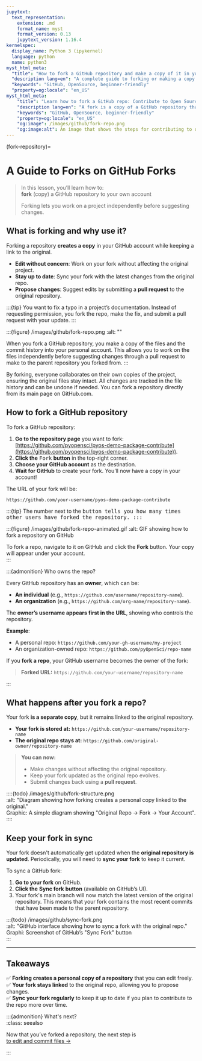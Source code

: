 ```yaml
---
jupytext:
  text_representation:
    extension: .md
    format_name: myst
    format_version: 0.13
    jupytext_version: 1.16.4
kernelspec:
  display_name: Python 3 (ipykernel)
  language: python
  name: python3
myst_html_meta:
  "title": "How to fork a GitHub repository and make a copy of it in your GitHub account: Intro to Collaborative GitHub"
  "description lang=en": "A complete guide to forking or making a copy of a GitHub repository that you don't own into your own account."
  "keywords": "GitHub, OpenSource, beginner-friendly"
  "property=og:locale": "en_US"
myst_html_meta:
    "title": "Learn how to fork a GitHub repo: Contribute to Open Source on GitHub for beginners"
    "description lang=en": "A fork is a copy of a GitHub repository that you make in your GitHub account. Learn how to fork any open repository on GitHub in just a few minutes."
    "keywords": "GitHub, OpenSource, beginner-friendly"
    "property=og:locale": "en_US"
    "og:image": /images/github/fork-repo.png
    "og:image:alt": An image that shows the steps for contributing to open source on GitHub.
---
```


(fork-repository)=
# A Guide to Forks on GitHub Forks

> In this lesson, you’ll learn how to:  
> <i class="fa-solid fa-circle-check" style="color: #81c0aa;"></i> **fork** (copy) a GitHub repository to your own account
>
>  Forking lets you work on a project independently before suggesting changes.

## What is forking and why use it?  

Forking a repository **creates a copy** in your GitHub account while keeping a link to the original.  

- <i class="fa-solid fa-pencil" style="color: #81c0aa;"></i> **Edit without concern**: Work on your fork without affecting the original project.  
- <i class="fa-solid fa-arrows-rotate" style="color: #81c0aa;"></i> **Stay up to date**: Sync your fork with the latest changes from the original repo.  
- <i class="fa-solid fa-paper-plane" style="color: #81c0aa;"></i> **Propose changes**: Suggest edits by submitting a **pull request** to the original repository.

:::{tip}
<i class="fa-solid fa-lightbulb" style="color: #81c0aa;"></i> You want to fix a typo in a project’s documentation. Instead of requesting permission, you fork the repo, make the fix, and submit a pull request with your update.
:::

:::{figure} /images/github/fork-repo.png
:alt: ""

When you fork a GitHub repository, you make a copy of the files and the commit history into your personal account. This allows you to work on the files independently before suggesting changes through a pull request to make to the parent repository you forked from.
:::

By forking, everyone collaborates on their own copies of the project, ensuring the original files stay intact. All changes are tracked in the file history and can be undone if needed. You can fork a repository directly from its main page on GitHub.com.

## How to fork a GitHub repository

To fork a GitHub repository:

1. **Go to the repository page** you want to fork: [https://github.com/pyopensci/pyos-demo-package-contribute](https://github.com/pyopensci/pyos-demo-package-contribute)).  
2. **Click the** <kbd><i class="fa-solid fa-code-fork" style="color: #81c0aa;"></i> Fork</kbd> **button** in the top-right corner.  
3. **Choose your GitHub account** as the destination.  
4. **Wait for GitHub** to create your fork. You’ll now have a copy in your account!  

The URL of your fork will be:  

`https://github.com/your-username/pyos-demo-package-contribute`

:::{tip}
The number next to the <kbd><i class="fa-solid fa-code-fork"></i> button tells you how many times other users have forked the repository.
:::

:::{figure} /images/github/fork-repo-animated.gif
:alt: GIF showing how to fork a repository on GitHub

To fork a repo, navigate to it on GitHub and click the **Fork** button. Your copy will appear under your account.  
:::

:::{admonition} Who owns the repo?

Every GitHub repository has an **owner**, which can be:  

- <i class="fa-solid fa-user" style="color: #81c0aa;"></i> **An individual** (e.g., `https://github.com/username/repository-name`).  
- <i class="fa-solid fa-building" style="color: #81c0aa;"></i> **An organization** (e.g., `https://github.com/org-name/repository-name`).  

The **owner’s username appears first in the URL**, showing who controls the repository.  

**Example**:  

- A personal repo: `https://github.com/your-gh-username/my-project`  
- An organization-owned repo: `https://github.com/pyOpenSci/repo-name`  

If you **fork a repo**, your GitHub username becomes the owner of the fork:  

> **Forked URL:** `https://github.com/your-username/repository-name`

:::

## What happens after you fork a repo?  

Your fork **is a separate copy**, but it remains linked to the original repository.  

- **Your fork is stored at:** `https://github.com/your-username/repository-name`  
- **The original repo stays at:** `https://github.com/original-owner/repository-name`  

> **<i class="fa-solid fa-lightbulb" style="color: #81c0aa;"></i>  You can now:**  
>
> - Make changes without affecting the original repository.  
> - Keep your fork updated as the original repo evolves.  
> - Submit changes back using a **pull request**.  

::::{todo}
 /images/github/fork-structure.png  
:alt: "Diagram showing how forking creates a personal copy linked to the original."  
Graphic: A simple diagram showing "Original Repo → Fork → Your Account".  
::::

## Keep your fork in sync  

Your fork doesn't automatically get updated when the **original repository is updated**. Periodically, you will need to **sync your fork** to keep it current.  

To sync a GitHub fork:

1. **Go to your fork** on GitHub.  
2. **Click the** <i class="fa-solid fa-arrows-rotate" style="color: #81c0aa;"></i> **Sync fork** **button** (available on GitHub’s UI).  
3. Your fork's main branch will now match the latest version of the original repository. This means that your fork contains the most recent commits that have been made to the parent repository.  

:::{todo}
/images/github/sync-fork.png  
:alt: "GitHub interface showing how to sync a fork with the original repo."  
Graphi:  Screenshot of GitHub’s "Sync Fork" button  
:::

---

## Takeaways  

✅ **Forking creates a personal copy of a repository** that you can edit freely.  
✅ **Your fork stays linked** to the original repo, allowing you to propose changes.  
✅ **Sync your fork regularly** to keep it up to date if you plan to contribute to the repo more over time.  


:::{admonition} What's next?  
:class: seealso 

Now that you’ve forked a repository, the next step is    
[<i class="fa-solid fa-circle-check" style="color: #81c0aa;"></i> to edit and commit files  →](pyos-edit-commit-files)  

:::
